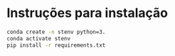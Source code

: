 # Instruções para instalação

```bash
conda create -n stenv python=3.
conda activate stenv
pip install -r requirements.txt
```